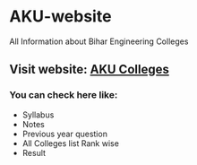 # AKU-website
All Information about Bihar Engineering Colleges
## Visit website: [AKU Colleges](https://abhishekkumar1437.github.io/AKU-website/)
### You can check here like:
* Syllabus
* Notes
* Previous year question
* All Colleges list Rank wise
* Result
